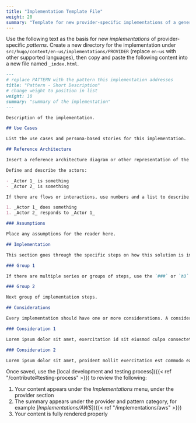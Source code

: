 ```yaml
---
title: "Implementation Template File"
weight: 20
summary: "Template for new provider-specific implementations of a general pattern."
---
```


Use the following text as the basis for new _implementations_ of provider-specific _patterns_.  Create a new directory for the implementation under `src/hugo/content/en-us/implementations/PROVIDER` (replace `en-us` with other supported languages), then copy and paste the following content into a new file named `_index.html`.

```markdown
---
# replace PATTERN with the pattern this implementation addresses
title: "Pattern - Short Description"
# change weight to position in list
weight: 10
summary: "summary of the implementation"
---

Description of the implementation.

## Use Cases

List the use cases and persona-based stories for this implementation. 

## Reference Architecture

Insert a reference architecture diagram or other representation of the implementation.

Define and describe the actors:

- _Actor 1_ is something
- _Actor 2_ is something

If there are flows or interactions, use numbers and a list to describe.

1. _Actor 1_ does something
1. _Actor 2_ responds to _Actor 1_

### Assumptions

Place any assumptions for the reader here.

## Implementation

This section goes through the specific steps on how this solution is implemented. It can be through code, processes, or other methods.

### Group 1

If there are multiple series or groups of steps, use the `###` or `h3` heading level to group.

### Group 2

Next group of implementation steps.

## Considerations

Every implementation should have one or more considerations. A consideration could be in how devices interact, error conditions that may arise, or other things a reader should consider when applying the implementation for their use.

### Consideration 1

Lorem ipsum dolor sit amet, exercitation id sit eiusmod culpa consectetur nulla et excepteur labore

### Consideration 2

Lorem ipsum dolor sit amet, proident mollit exercitation est commodo ea cillum magna anim adipisicing nulla proident duis aliquip tempor

```

Once saved, use the [local development and testing process]({{< ref "/contribute#testing-process" >}}) to review the following:

1. Your content appears under the _Implementations_ menu, under the provider section
1. The summary appears under the provider and pattern category, for example [_Implementations/AWS_]({{< ref "/implementations/aws" >}})
1. Your content is fully rendered properly